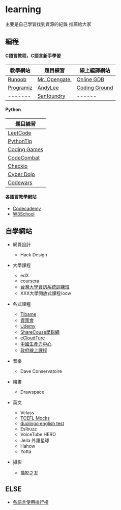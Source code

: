 # learning
主要是自己學習找到資源的紀錄 推薦給大家 

## 編程
#### C語言教程，C語言新手學習
| 教學網站 | 題目練習 | 線上編譯網站 |
|-------|-----|------|
| [Runoob](https://www.runoob.com/cprogramming/c-tutorial.html)   |  [Mr. Opengate.](https://mropengate.blogspot.com/2017/08/cc-c.html)  |[Online GDB](https://www.onlinegdb.com/online_c_compiler)|
| [Programiz](https://www.programiz.com/c-programming/examples)   |  [AndyLee](https://hackmd.io/@a110605/By6DscbVM?type=view)  |   [Coding Ground](https://www.tutorialspoint.com/index.html) |
|-------|[Sanfoundry](https://www.sanfoundry.com/c-programming-questions-answers-variable-names-1/)|------|
#### Python
| 題目練習 |
|-------|
|[LeetCode](https://leetcode.com "刷算法題網站")|
|[PythonTip](http://www.pythontip.com/ "適合新手練習題")|
|[Coding Games](http://www.codinggame.com "一邊玩遊戲，一邊挑戰編程難題")|
|[CodeCombat](http://koudashijie.com "網頁編程遊戲，運用於遊戲設計、網頁應用、APP開發")|
|[Checkio](http://checkio.org "基於瀏覽器的遊戲，解決問題以繼續遊戲(需要登陸)")|
|[Cyber Dojo](http://www.cyber-dojo.org "練習寫程序")|
|[Codewars]( http://www.codewars.com)|

<!--|[]("")|
|[]("")|-->

#### 各語言教學網站
  - [Codecademy](https://www.codecademy.com/)
  - [W3School](https://www.w3schools.com/sql/sql_wildcards.asp)


## 自學網站
* 網頁設計
  - Hack Design

* 大學課程
  - edX
  - [coursera](https://www.coursera.org/)
  - [台灣大學資訊系統訓練班](https://train.csie.ntu.edu.tw/train/)
  - XXX大學開放式課程/ocw
* 各式課程
  - [Tibame](https://www.tibame.com/goodjob/MSFullStack_taipei?gclid=EAIaIQobChMI8Jys_NH48wIVT8SWCh2iYQQrEAMYAiAAEgLL__D_BwE)
  - [資策會](https://www.iiiedu.org.tw/msit/)
  - [Udemy](https://www.udemy.com/topic/c-sharp/?locale=zh_TW&persist_locale=)
  - [ShareCouse學聯網](https://www.sharecourse.net/sharecourse/general/home/)
  - [eCloudTure](https://www.ecloudture.com/)
  - [中國生產力中心](https://edu.cpc.org.tw/)
  - [政府線上課程](https://queeny1117.pixnet.net/blog/post/182811018)
  
* 音樂
  - Dave Conservatoire

* 繪畫
  - Drawspace

* 英文
  - Vclass
  - [TOEFL Mocks](https://toeflmocks.com/)
  - [duolingo english test](https://englishtest.duolingo.com/)
  - Eslbuzz
  - VoiceTube HERO
  - Jella 外語星球
  - Hahow
  - Yotta

* 攝影
  - 攝影之友

## ELSE
* [各語言使用排行榜](https://www.tiobe.com/tiobe-index/)


 
<!--
| 左3   |  中3  |   右3 |
Coding web
https://www.codecademy.com/


-->
